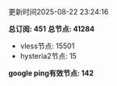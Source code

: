 更新时间2025-08-22 23:24:16

**总订阅: 451**
**总节点: 41284**
- vless节点: 15501
- hysteria2节点: 15

**google ping有效节点: 142**
